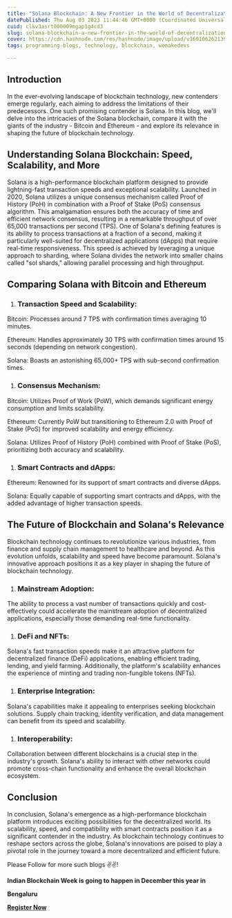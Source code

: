 ```yaml
---
title: "Solana Blockchain: A New Frontier in the World of Decentralization"
datePublished: Thu Aug 03 2023 11:44:46 GMT+0000 (Coordinated Universal Time)
cuid: clkv3asrt000009mgap1g4cd3
slug: solana-blockchain-a-new-frontier-in-the-world-of-decentralization
cover: https://cdn.hashnode.com/res/hashnode/image/upload/v1691062621390/cd1a8891-b3bb-4d23-9574-1b1fcf4a1749.png
tags: programming-blogs, technology, blockchain, wemakedevs

---
```


## Introduction

In the ever-evolving landscape of blockchain technology, new contenders emerge regularly, each aiming to address the limitations of their predecessors. One such promising contender is Solana. In this blog, we'll delve into the intricacies of the Solana blockchain, compare it with the giants of the industry - Bitcoin and Ethereum - and explore its relevance in shaping the future of blockchain technology.

## Understanding Solana Blockchain: Speed, Scalability, and More

Solana is a high-performance blockchain platform designed to provide lightning-fast transaction speeds and exceptional scalability. Launched in 2020, Solana utilizes a unique consensus mechanism called Proof of History (PoH) in combination with a Proof of Stake (PoS) consensus algorithm. This amalgamation ensures both the accuracy of time and efficient network consensus, resulting in a remarkable throughput of over 65,000 transactions per second (TPS). One of Solana's defining features is its ability to process transactions at a fraction of a second, making it particularly well-suited for decentralized applications (dApps) that require real-time responsiveness. This speed is achieved by leveraging a unique approach to sharding, where Solana divides the network into smaller chains called "sol shards," allowing parallel processing and high throughput.

## Comparing Solana with Bitcoin and Ethereum

1. ### Transaction Speed and Scalability:
    

Bitcoin: Processes around 7 TPS with confirmation times averaging 10 minutes.

Ethereum: Handles approximately 30 TPS with confirmation times around 15 seconds (depending on network congestion).

Solana: Boasts an astonishing 65,000+ TPS with sub-second confirmation times.

1. ### Consensus Mechanism:
    

Bitcoin: Utilizes Proof of Work (PoW), which demands significant energy consumption and limits scalability.

Ethereum: Currently PoW but transitioning to Ethereum 2.0 with Proof of Stake (PoS) for improved scalability and energy efficiency.

Solana: Utilizes Proof of History (PoH) combined with Proof of Stake (PoS), prioritizing both accuracy and scalability.

1. ### Smart Contracts and dApps:
    

Ethereum: Renowned for its support of smart contracts and diverse dApps.

Solana: Equally capable of supporting smart contracts and dApps, with the added advantage of higher transaction speeds.

## The Future of Blockchain and Solana's Relevance

Blockchain technology continues to revolutionize various industries, from finance and supply chain management to healthcare and beyond. As this evolution unfolds, scalability and speed have become paramount. Solana's innovative approach positions it as a key player in shaping the future of blockchain technology.

1. ### Mainstream Adoption:
    

The ability to process a vast number of transactions quickly and cost-effectively could accelerate the mainstream adoption of decentralized applications, especially those demanding real-time functionality.

1. ### DeFi and NFTs:
    

Solana's fast transaction speeds make it an attractive platform for decentralized finance (DeFi) applications, enabling efficient trading, lending, and yield farming. Additionally, the platform's scalability enhances the experience of minting and trading non-fungible tokens (NFTs).

1. ### Enterprise Integration:
    

Solana's capabilities make it appealing to enterprises seeking blockchain solutions. Supply chain tracking, identity verification, and data management can benefit from its speed and scalability.

1. ### Interoperability:
    

Collaboration between different blockchains is a crucial step in the industry's growth. Solana's ability to interact with other networks could promote cross-chain functionality and enhance the overall blockchain ecosystem.

## Conclusion

In conclusion, Solana's emergence as a high-performance blockchain platform introduces exciting possibilities for the decentralized world. Its scalability, speed, and compatibility with smart contracts position it as a significant contender in the industry. As blockchain technology continues to reshape sectors across the globe, Solana's innovations are poised to play a pivotal role in the journey toward a more decentralized and efficient future.

Please Follow for more such blogs ✌️✌️!

**Indian Blockchain Week is going to happen in December this year in**

**Bengaluru**

[**Register Now**](https://indiablockchainweek.com/waitlist?ref_id=FUEHT02HN)